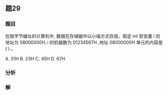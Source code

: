 ## 题29
### 题目
在按字节编址的计算机中, 数据在存储器中以小端方式存放。假定 int 型变量 $\mathrm{i}$ 的地址为 ${08000000}\mathrm{H},\mathrm{i}$ 的机器数为 ${01234567}\mathrm{H}$ ,地址 ${08000000}\mathrm{H}$ 单元的内容是 ( ) 。

A. ${01}\mathrm{H}$ B. ${23}\mathrm{H}$ C. ${45}\mathrm{H}$ D. ${67}\mathrm{H}$
### 分析

### 解